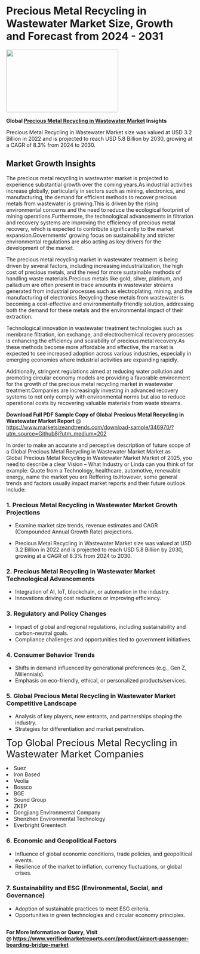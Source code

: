 <H1>Precious Metal Recycling in Wastewater Market Size, Growth and Forecast from 2024 - 2031</H1><img class="aligncenter size-medium wp-image-584254" src="https://thirdeyenews.in/wp-content/uploads/2024/09/Global-Market-Research-300x168.jpeg" alt="" width="300" height="168" /><p><strong>Global&nbsp;<a href="https://www.marketsizeandtrends.com/download-sample/346970/?utm_source=Github8j?utm_medium=202">Precious Metal Recycling in Wastewater Market</a> Insights</strong></p><p>Precious Metal Recycling in Wastewater Market size was valued at USD 3.2 Billion in 2022 and is projected to reach USD 5.8 Billion by 2030, growing at a CAGR of 8.3% from 2024 to 2030.</p><p><h2>Market Growth Insights</h2> <p>The precious metal recycling in wastewater market is projected to experience substantial growth over the coming years.As industrial activities increase globally, particularly in sectors such as mining, electronics, and manufacturing, the demand for efficient methods to recover precious metals from wastewater is growing.This is driven by the rising environmental concerns and the need to reduce the ecological footprint of mining operations.Furthermore, the technological advancements in filtration and recovery systems are improving the efficiency of precious metal recovery, which is expected to contribute significantly to the market expansion.Governments' growing focus on sustainability and stricter environmental regulations are also acting as key drivers for the development of the market.</p> <p>The precious metal recycling market in wastewater treatment is being driven by several factors, including increasing industrialization, the high cost of precious metals, and the need for more sustainable methods of handling waste materials.Precious metals like gold, silver, platinum, and palladium are often present in trace amounts in wastewater streams generated from industrial processes such as electroplating, mining, and the manufacturing of electronics.Recycling these metals from wastewater is becoming a cost-effective and environmentally friendly solution, addressing both the demand for these metals and the environmental impact of their extraction.</p> <p>Technological innovation in wastewater treatment technologies such as membrane filtration, ion exchange, and electrochemical recovery processes is enhancing the efficiency and scalability of precious metal recovery.As these methods become more affordable and effective, the market is expected to see increased adoption across various industries, especially in emerging economies where industrial activities are expanding rapidly.</p> <p>Additionally, stringent regulations aimed at reducing water pollution and promoting circular economy models are providing a favorable environment for the growth of the precious metal recycling market in wastewater treatment.Companies are increasingly investing in advanced recovery systems to not only comply with environmental norms but also to reduce operational costs by recovering valuable materials from waste streams.</p> <p><span class=""><strong>Download Full PDF Sample Copy of Global Precious Metal Recycling in Wastewater Market Report</strong> @ <a href="https://www.marketsizeandtrends.com/download-sample/346970/?utm_source=Github8j?utm_medium=202" target="_blank">https://www.marketsizeandtrends.com/download-sample/346970/?utm_source=Github8j?utm_medium=202</a></span></p><p>In order to make an accurate and perceptive description of future scope of a Global&nbsp;Precious Metal Recycling in Wastewater Market Market as Global&nbsp;Precious Metal Recycling in Wastewater Market Market of 2025, you need to describe a clear Vision &ndash; What Industry or Linda can you think of for example: Quote from a Technology, healthcare, automotive, renewable energy, name the market you are Reffering to.However, some general trends and factors usually impact market reports and their future outlook include:</p><h3>1.&nbsp;<strong>Precious Metal Recycling in Wastewater Market Growth Projections</strong></h3><ul><li>Examine market size trends, revenue estimates and CAGR (Compounded Annual Growth Rate) projections.</li><li><p>Precious Metal Recycling in Wastewater Market size was valued at USD 3.2 Billion in 2022 and is projected to reach USD 5.8 Billion by 2030, growing at a CAGR of 8.3% from 2024 to 2030.</p></li></ul><h3>2.&nbsp;<strong>Precious Metal Recycling in Wastewater Market Technological Advancements</strong></h3><ul><li>Integration of AI, IoT, blockchain, or automation in the industry.</li><li>Innovations driving cost reductions or improving efficiency.</li></ul><h3>3.&nbsp;<strong>Regulatory and Policy Changes</strong></h3><ul><li>Impact of global and regional regulations, including sustainability and carbon-neutral goals.</li><li>Compliance challenges and opportunities tied to government initiatives.</li></ul><h3>4.&nbsp;<strong>Consumer Behavior Trends</strong></h3><ul><li>Shifts in demand influenced by generational preferences (e.g., Gen Z, Millennials).</li><li>Emphasis on eco-friendly, ethical, or personalized products/services.</li></ul><h3>5.&nbsp;<strong>Global Precious Metal Recycling in Wastewater Market Competitive Landscape</strong></h3><ul><li>Analysis of key players, new entrants, and partnerships shaping the industry.</li><li>Strategies for differentiation and market penetration.</li></ul><p data-pm-slice="1 1 []"><span style="color: inherit; font-family: inherit; font-size: 25px;">Top Global Precious Metal Recycling in Wastewater Market Companies</span></p><div class="" data-test-id=""><p><li>Suez</li><li> Iron Based</li><li> Veolia</li><li> Bossco</li><li> BGE</li><li> Sound Group</li><li> ZKEP</li><li> Dongjiang Environmental Company</li><li> Shenzhen Environmental Technology</li><li> Everbright Greentech</li></p></div><h3>6.&nbsp;<strong>Economic and Geopolitical Factors</strong></h3><ul><li>Influence of global economic conditions, trade policies, and geopolitical events.</li><li>Resilience of the market to inflation, currency fluctuations, or global crises.</li></ul><h3>7.&nbsp;<strong>Sustainability and ESG (Environmental, Social, and Governance)</strong></h3><ul><li>Adoption of sustainable practices to meet ESG criteria.</li><li>Opportunities in green technologies and circular economy principles.</li></ul><h2><strong style="font-size: 14px;">For More Information or Query, Visit @&nbsp;</strong><a style="background-color: #ffffff; font-size: 14px;" href="https://www.marketsizeandtrends.com/report/precious-metal-recycling-in-wastewater-market/" target="_blank">https://www.verifiedmarketreports.com/product/airport-passenger-boarding-bridge-market</a></h2>
